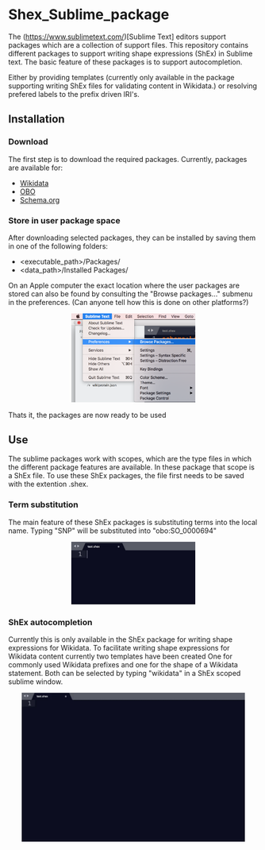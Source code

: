 # Shex_Sublime_package

The (https://www.sublimetext.com/)[Sublime Text] editors support packages which are a collection of support files. This repository contains different packages to support writing shape expressions (ShEx) in Sublime text. 
 The basic feature of these packages is to support autocompletion. 
 
Either by providing templates (currently only available in the package supporting writing ShEx files
for validating content in Wikidata.) or resolving prefered labels to the prefix driven IRI's. 

## Installation 

### Download
The first step is to download the required packages. Currently, packages are available for:
* [Wikidata](./package/wikidata.sublime-package)
* [OBO](./package/obo.sublime-package)
* [Schema.org](./package/schema.sublime-package)

### Store in user package space
After downloading selected packages, they can be installed by saving them in one of the following folders: 

* <executable_path>/Packages/
* <data_path>/Installed Packages/

On an Apple computer the exact location where the user packages are stored can also be found by consulting the "Browse packages..." submenu in the preferences. (Can anyone tell how this is done on other platforms?)

<center><img src="./pix/packagePreferences.png" width="250"></center>

Thats it, the packages are now ready to be used

## Use

The sublime packages work with scopes, which are the type files in which the different package features are available. 
In these package that scope is a ShEx file. To use these ShEx packages, the file first needs to be saved
with the extention .shex. 


### Term substitution
The main feature of these ShEx packages is substituting terms into the local name.
 Typing "SNP" will be substituted into "obo:SO_0000694"
  
<center><img src="./pix/substitution.gif" width="250"></center>

### ShEx autocompletion
Currently this is only available in the ShEx package for writing shape expressions for Wikidata.
To facilitate writing shape expressions for Wikidata content currently two templates have been created
One for commonly used Wikidata prefixes and one for the shape of a Wikidata statement. Both 
can be selected by typing "wikidata" in a ShEx scoped sublime window. 
 
 <center><img src="./pix/autocompletion.gif" width="450"></center>
 

